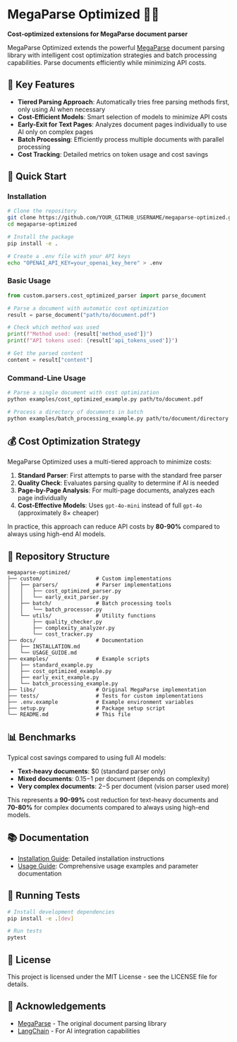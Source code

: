 # MegaParse Optimized 📄✨

**Cost-optimized extensions for MegaParse document parser**

MegaParse Optimized extends the powerful [MegaParse](https://github.com/quivrhq/megaparse) document parsing library with intelligent cost optimization strategies and batch processing capabilities. Parse documents efficiently while minimizing API costs.

## 🌟 Key Features

- **Tiered Parsing Approach**: Automatically tries free parsing methods first, only using AI when necessary
- **Cost-Efficient Models**: Smart selection of models to minimize API costs
- **Early-Exit for Text Pages**: Analyzes document pages individually to use AI only on complex pages
- **Batch Processing**: Efficiently process multiple documents with parallel processing
- **Cost Tracking**: Detailed metrics on token usage and cost savings

## 🚀 Quick Start

### Installation

```bash
# Clone the repository
git clone https://github.com/YOUR_GITHUB_USERNAME/megaparse-optimized.git
cd megaparse-optimized

# Install the package
pip install -e .

# Create a .env file with your API keys
echo "OPENAI_API_KEY=your_openai_key_here" > .env
```

### Basic Usage

```python
from custom.parsers.cost_optimized_parser import parse_document

# Parse a document with automatic cost optimization
result = parse_document("path/to/document.pdf")

# Check which method was used
print(f"Method used: {result['method_used']}")
print(f"API tokens used: {result['api_tokens_used']}")

# Get the parsed content
content = result["content"]
```

### Command-Line Usage

```bash
# Parse a single document with cost optimization
python examples/cost_optimized_example.py path/to/document.pdf

# Process a directory of documents in batch
python examples/batch_processing_example.py path/to/document/directory -o results
```

## 💰 Cost Optimization Strategy

MegaParse Optimized uses a multi-tiered approach to minimize costs:

1. **Standard Parser**: First attempts to parse with the standard free parser
2. **Quality Check**: Evaluates parsing quality to determine if AI is needed
3. **Page-by-Page Analysis**: For multi-page documents, analyzes each page individually
4. **Cost-Effective Models**: Uses `gpt-4o-mini` instead of full `gpt-4o` (approximately 8× cheaper)

In practice, this approach can reduce API costs by **80-90%** compared to always using high-end AI models.

## 📂 Repository Structure

```
megaparse-optimized/
├── custom/                 # Custom implementations
│   ├── parsers/            # Parser implementations
│   │   ├── cost_optimized_parser.py
│   │   └── early_exit_parser.py
│   ├── batch/              # Batch processing tools
│   │   └── batch_processor.py
│   └── utils/              # Utility functions
│       ├── quality_checker.py
│       ├── complexity_analyzer.py
│       └── cost_tracker.py
├── docs/                   # Documentation
│   ├── INSTALLATION.md
│   └── USAGE_GUIDE.md
├── examples/               # Example scripts
│   ├── standard_example.py
│   ├── cost_optimized_example.py
│   ├── early_exit_example.py
│   └── batch_processing_example.py
├── libs/                   # Original MegaParse implementation
├── tests/                  # Tests for custom implementations
├── .env.example            # Example environment variables
├── setup.py                # Package setup script
└── README.md               # This file
```

## 📊 Benchmarks

Typical cost savings compared to using full AI models:

- **Text-heavy documents**: $0 (standard parser only)
- **Mixed documents**: $0.15-$1 per document (depends on complexity)
- **Very complex documents**: $2-$5 per document (vision parser used more)

This represents a **90-99%** cost reduction for text-heavy documents and **70-80%** for complex documents compared to always using high-end models.

## 📚 Documentation

- [Installation Guide](docs/INSTALLATION.md): Detailed installation instructions
- [Usage Guide](docs/USAGE_GUIDE.md): Comprehensive usage examples and parameter documentation

## 🧪 Running Tests

```bash
# Install development dependencies
pip install -e .[dev]

# Run tests
pytest
```

## 📄 License

This project is licensed under the MIT License - see the LICENSE file for details.

## 🙏 Acknowledgements

- [MegaParse](https://github.com/quivrhq/megaparse) - The original document parsing library
- [LangChain](https://github.com/langchain-ai/langchain) - For AI integration capabilities
